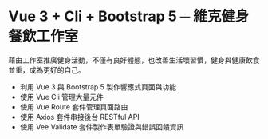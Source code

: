 # Vue 3 + Cli + Bootstrap 5 ─ 維克健身餐飲工作室     
藉由工作室推廣健身活動，不僅有良好體態，也改善生活壞習慣，健身與健康飲食並重，成為更好的自己。

- 利用 Vue 3 與 Bootstrap 5 製作響應式頁面與功能
- 使用 Vue Cli 管理大量元件
- 使用 Vue Route 套件管理頁面路由
- 使用 Axios 套件串接後台 RESTful API
- 使用 Vee Validate 套件製作表單驗證與錯誤回饋資訊
